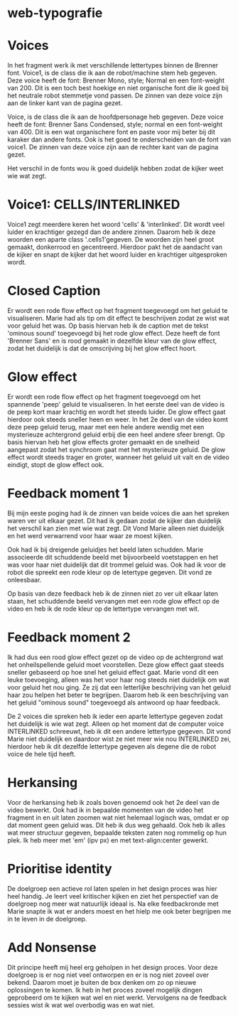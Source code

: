 # web-typografie

# Voices
In het fragment werk ik met verschillende lettertypes binnen de Brenner font. 
Voice1, is de class die ik aan de robot/machine stem heb gegeven.
Deze voice heeft de font: Brenner Mono, style; Normal en een font-weight van 200. Dit is een toch best hoekige en niet organische font die ik goed bij het neutrale robot stemmetje vond passen.
De zinnen van deze voice zijn aan de linker kant van de pagina gezet.

Voice, is de class die ik aan de hoofdpersonage heb gegeven.
Deze voice heeft de font: Brenner Sans Condensed, style; normal en een font-weight van 400. Dit is een wat organischere font en paste voor mij beter bij dit karaker dan andere fonts. Ook is het goed te onderscheiden van de font van voice1.
De zinnen van deze voice zijn aan de rechter kant van de pagina gezet.

Het verschil in de fonts wou ik goed duidelijk hebben zodat de kijker weet wie wat zegt.

# Voice1: CELLS/INTERLINKED
Voice1 zegt meerdere keren het woord 'cells' & 'interlinked'. Dit wordt veel luider en krachtiger gezegd dan de andere zinnen. Daarom heb ik deze woorden een aparte class '.cells1'gegeven. De woorden zijn heel groot gemaakt, donkerrood en gecentreerd. Hierdoor pakt het de aandacht van de kijker en snapt de kijker dat het woord luider en krachtiger uitgesproken wordt.


# Closed Caption
Er wordt een rode flow effect op het fragment toegevoegd om het geluid te visualiseren. Marie had als tip om dit effect te beschrijven zodat ze wist wat voor geluid het was.
Op basis hiervan heb ik de caption met de tekst 'ominous sound' toegevoegd bij het rode glow effect. Deze heeft de font 'Brenner Sans' en is rood gemaakt in dezelfde kleur van de glow effect, zodat het duidelijk is dat de omscrijving bij het glow effect hoort.

# Glow effect
Er wordt een rode flow effect op het fragment toegevoegd om het spannende 'peep' geluid te visualiseren. In het eerste deel van de video is de peep kort maar krachtig en wordt het steeds luider. De glow effect gaat hierdoor ook steeds sneller heen en weer. In het 2e deel van de video komt deze peep geluid terug, maar met een hele andere wendig met een mysterieuze achtergrond geluid erbij die een heel andere sfeer brengt. 
Op basis hiervan heb het glow effects groter gemaakt en de snelheid aangepast zodat het synchroom gaat met het mysterieuze geluid. De glow effect wordt steeds trager en groter, wanneer het geluid uit valt en de video eindigt, stopt de glow effect ook.



# Feedback moment 1
Bij mijn eeste poging had ik de zinnen van beide voices die aan het spreken waren ver uit elkaar gezet.
Dit had ik gedaan zodat de kijker dan duidelijk het verschil kan zien met wie wat zegt. Dit Vond Marie alleen niet duidelijk en het werd verwarrend voor haar waar ze moest kijken. 

Ook had ik bij dreigende geluidjes het beeld laten schudden. Marie associeerde dit schuddende beeld met bijvoorbeeld voetstappen en het was voor haar niet duidelijk dat dit trommel geluid was.
Ook had ik voor de robot die spreekt een rode kleur op de letertype gegeven. Dit vond ze onleesbaar.

Op basis van deze feedback heb ik de zinnen niet zo ver uit elkaar laten staan, het schuddende beeld vervangen met een rode glow effect op de video en heb ik de rode kleur op de lettertype vervangen met wit.

# Feedback moment 2
Ik had dus een rood glow effect gezet op de video op de achtergrond wat het onheilspellende geluid moet voorstellen. Deze glow effect gaat steeds sneller gebaseerd op hoe snel het geluid effect gaat. Marie vond dit een leuke toevoeging, alleen was het voor haar nog steeds niet duidelijk om wat voor geluid het nou ging. Ze zij dat een letterlijke beschrijving van het geluid haar zou helpen het beter te begrijpen.
Daarom heb ik een beschrijving van het geluid "ominous sound" toegevoegd als antwoord op haar feedback.

De 2 voices die spreken heb ik ieder een aparte lettertype gegeven zodat het duidelijk is wie wat zegt. Alleen op het moment dat de computer voice INTERLINKED schreeuwt, heb ik dit een andere lettertype gegeven. Dit vond Marie niet duidelijk en daardoor wist ze niet meer wie nou INTERLINKED zei, hierdoor heb ik dit dezelfde lettertype gegeven als degene die de robot voice de hele tijd heeft.

# Herkansing
Voor de herkansing heb ik zoals boven genoemd ook het 2e deel van de video bewerkt. Ook had ik in bepaalde momenten van de video het fragment in en uit laten zoomen wat niet helemaal logisch was, omdat er op dat moment geen geluid was. Dit heb ik dus weg gehaald. Ook heb ik alles wat meer structuur gegeven, bepaalde teksten zaten nog rommelig op hun plek. Ik heb meer met 'em' (ipv px) en met text-align:center gewerkt.

# Prioritise identity
De doelgroep een actieve rol laten spelen in het design proces was hier heel handig. Je leert veel kritischer kijken en ziet het perspectief van de doelgroep nog meer wat natuurlijk ideaal is. Na elke feedbackronde met Marie snapte ik wat er anders moest en het hielp me ook beter begrijpen me in te leven in de doelgroep.

# Add Nonsense
Dit principe heeft mij heel erg geholpen in het design proces. Voor deze doelgroep is er nog niet veel ontworpen en er is nog niet zoveel over bekend. Daarom moet je buiten de box denken om zo op nieuwe oplossingen te komen. Ik heb in het proces zoveel mogelijk dingen geprobeerd om te kijken wat wel en niet werkt. Vervolgens na de feedback sessies wist ik wat wel overbodig was en wat niet.

